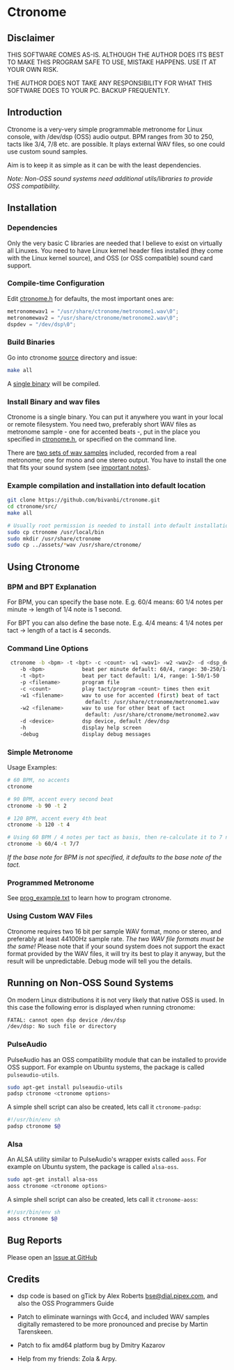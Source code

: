 # Ctronome
## Disclaimer
THIS SOFTWARE COMES AS-IS. ALTHOUGH THE AUTHOR DOES ITS BEST TO MAKE
THIS PROGRAM SAFE TO USE, MISTAKE HAPPENS. USE IT AT YOUR OWN RISK.

THE AUTHOR DOES NOT TAKE ANY RESPONSIBILITY FOR WHAT THIS SOFTWARE
DOES TO YOUR PC. BACKUP FREQUENTLY.

## Introduction
Ctronome is a very-very simple programmable metronome for Linux console,
with /dev/dsp (OSS) audio output. BPM ranges from 30 to 250, tacts like 3/4, 7/8
etc. are possible. It plays external WAV files, so one could use custom
sound samples.

Aim is to keep it as simple as it can be with the least dependencies.

*Note: Non-OSS sound systems need additional utils/libraries to 
provide OSS compatibility.*


## Installation
### Dependencies
Only the very basic C libraries are needed that I believe to exist
on virtually all Linuxes. You need to have Linux kernel header
files installed (they come with the Linux kernel source), and OSS
(or OSS compatible) sound card support.

### Compile-time Configuration
Edit [ctronome.h](src/ctronome.h) for defaults, the most important ones are:
   ```c
   metronomewav1 = "/usr/share/ctronome/metronome1.wav\0";
   metronomewav2 = "/usr/share/ctronome/metronome2.wav\0";
   dspdev = "/dev/dsp\0";
   ```
 
### Build Binaries
Go into ctronome [source](src) directory and issue:
```bash
make all
```
A [single binary](src/ctronome) will be compiled.

### Install Binary and wav files
Ctronome is a single binary. You can put it anywhere you want in
your local or remote filesystem. You need two, preferably short
WAV files as metronome sample - one for accented beats -, 
put in the place you specified in [ctronome.h](src/ctronome.h), or specified on the command line.

There are [two sets of wav samples](assets) included, recorded from a real metronome;
one for mono and one stereo output. You have to install the one that fits your sound
system (see [important notes](docs/important_notes.md)).

### Example compilation and installation into default location
```bash
git clone https://github.com/bivanbi/ctronome.git
cd ctronome/src/
make all

# Usually root permission is needed to install into default installation
sudo cp ctronome /usr/local/bin
sudo mkdir /usr/share/ctronome
sudo cp ../assets/*wav /usr/share/ctronome/
```

## Using Ctronome
### BPM and BPT Explanation
For BPM, you can specify the base note. E.g. 60/4 means:
60 1/4 notes per minute -> length of 1/4 note is 1 second.

For BPT you can also define the base note. E.g. 4/4 means:
4 1/4 notes per tact -> length of a tact is 4 seconds.

### Command Line Options
```bash
 ctronome -b <bpm> -t <bpt> -c <count> -w1 <wav1> -w2 <wav2> -d <dsp_device> -p <program> -h -v
    -b <bpm>            beat per minute default: 60/4, range: 30-250/1-20
    -t <bpt>            beat per tact default: 1/4, range: 1-50/1-50
    -p <filename>       program file
    -c <count>          play tact/program <count> times then exit
    -w1 <filename>      wav to use for accented (first) beat of tact
                         default: /usr/share/ctronome/metronome1.wav
    -w2 <filename>      wav to use for other beat of tact
                         default: /usr/share/ctronome/metronome2.wav
    -d <device>         dsp device, default /dev/dsp
    -h                  display help screen
    -debug              display debug messages
```

### Simple Metronome
Usage Examples:
```bash
# 60 BPM, no accents
ctronome

# 90 BPM, accent every second beat
ctronome -b 90 -t 2

# 120 BPM, accent every 4th beat
ctronome -b 120 -t 4

# Using 60 BPM / 4 notes per tact as basis, then re-calculate it to 7 notes per tact, accent ever 7th beat
ctronome -b 60/4 -t 7/7 
```

*If the base note for BPM is not specified, it defaults to the base note
of the tact.*

### Programmed Metronome

See [prog_example.txt](docs/prog_example.txt) to learn how to program ctronome.

### Using Custom WAV Files
Ctronome requires two 16 bit per sample WAV format, mono or stereo, and preferably
at least 44100Hz sample rate. *The two WAV file formats must be the same!*
Please note that if your sound system does not support the exact format
provided by the WAV files, it will try its best to play it anyway, but
the result will be unpredictable. Debug mode will tell you the details.


## Running on Non-OSS Sound Systems
On modern Linux distributions it is not very likely that native OSS is used.
In this case the following error is displayed when running ctronome:
```bash
FATAL: cannot open dsp device /dev/dsp
/dev/dsp: No such file or directory
```

### PulseAudio
PulseAudio has an OSS compatibility module that can be installed to provide
OSS support. For example on Ubuntu systems, the package is called `pulseaudio-utils`.
```bash
sudo apt-get install pulseaudio-utils
padsp ctronome <ctronome options>
```

A simple shell script can also be created, lets call it `ctronome-padsp`:
```sh
#!/usr/bin/env sh
padsp ctronome $@
```

### Alsa
An ALSA utility similar to PulseAudio's wrapper exists called `aoss`.
For example on Ubuntu system, the package is called `alsa-oss`.

```bash
sudo apt-get install alsa-oss
aoss ctronome <ctronome options>
```

A simple shell script can also be created, lets call it `ctronome-aoss`:
```sh
#!/usr/bin/env sh
aoss ctronome $@
```

## Bug Reports
Please open an [Issue at GitHub](https://github.com/bivanbi/ctronome/issues)

## Credits
* dsp code is based on gTick by Alex Roberts <bse@dial.pipex.com>,
  and also the OSS Programmers Guide

* Patch to eliminate warnings with Gcc4, and included WAV samples digitally
  remastered to be more pronounced and precise by Martin Tarenskeen.

* Patch to fix amd64 platform bug by Dmitry Kazarov
 
* Help from my friends: Zola & Arpy.

